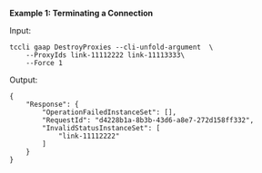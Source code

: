 **Example 1: Terminating a Connection**



Input: 

```
tccli gaap DestroyProxies --cli-unfold-argument  \
    --ProxyIds link-11112222 link-11113333\
    --Force 1
```

Output: 
```
{
    "Response": {
        "OperationFailedInstanceSet": [],
        "RequestId": "d4228b1a-8b3b-43d6-a8e7-272d158ff332",
        "InvalidStatusInstanceSet": [
            "link-11112222"
        ]
    }
}
```

